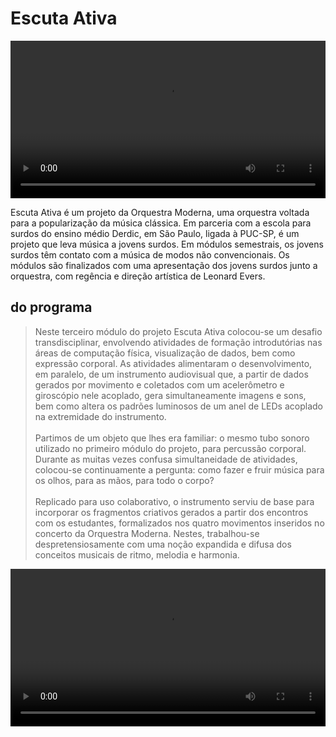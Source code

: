 # Escuta Ativa

<video style="width:100%;height:auto" controls>
  <source src="/videos/" type="video/VID-20191211-WA0000.mp4">
  seu browser nao tem suporte para video tag
</video>

Escuta Ativa é um projeto da Orquestra Moderna, uma orquestra voltada para a popularização da música clássica. Em parceria com a escola para surdos do ensino médio Derdic, em São Paulo, ligada à PUC-SP, é um projeto que leva música a jovens surdos.
Em módulos semestrais, os jovens surdos têm contato com a música de modos não convencionais. Os módulos são finalizados com uma apresentação dos jovens surdos junto a orquestra, com regência e direção artística de Leonard Evers.

## do programa

> Neste terceiro módulo do projeto Escuta Ativa colocou-se um desafio transdisciplinar, envolvendo atividades de formação introdutórias nas áreas de computação física, visualização de dados, bem como expressão corporal. As atividades alimentaram o desenvolvimento, em paralelo, de um instrumento audiovisual que, a partir de dados gerados por movimento e coletados com um acelerômetro e giroscópio nele acoplado, gera simultaneamente imagens e sons, bem como altera os padrões luminosos de um anel de LEDs acoplado na extremidade do instrumento.</br></br>Partimos de um objeto que lhes era familiar: o mesmo tubo sonoro utilizado no primeiro módulo do projeto, para percussão corporal. Durante as muitas vezes confusa simultaneidade de atividades, colocou-se continuamente a pergunta: como fazer e fruir música para os olhos, para as mãos, para todo o corpo?</br></br>Replicado para uso colaborativo, o instrumento serviu de base para incorporar os fragmentos criativos gerados a partir dos encontros com os estudantes, formalizados nos quatro movimentos inseridos no concerto da Orquestra Moderna. Nestes, trabalhou-se despretensiosamente com uma noção expandida e difusa dos conceitos musicais de ritmo, melodia e harmonia.

<video style="width:100%;height:auto" controls>
  <source src="/videos/" type="video/VID-20191211-WA0014.mp4">
  seu browser nao tem suporte para video tag
</video>
